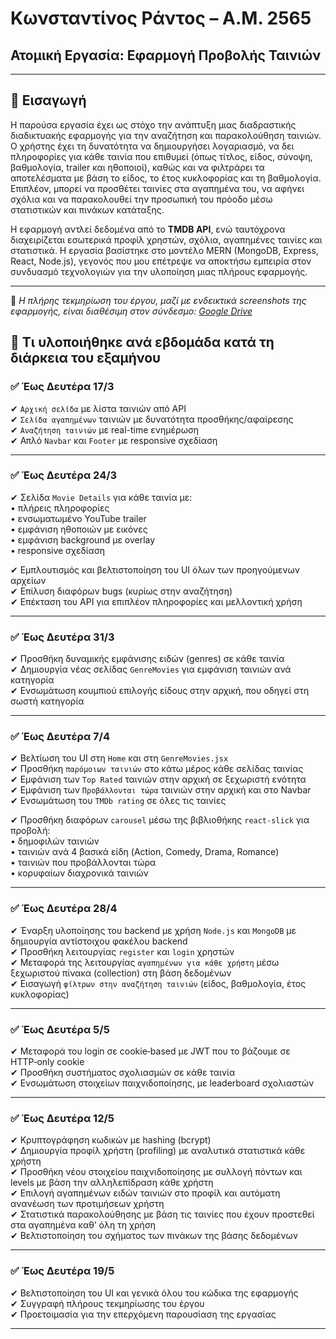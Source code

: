 # Κωνσταντίνος Ράντος – Α.Μ. 2565  
## Ατομική Εργασία: Εφαρμογή Προβολής Ταινιών  

---

## 📌 Εισαγωγή  

Η παρούσα εργασία έχει ως στόχο την ανάπτυξη μιας διαδραστικής διαδικτυακής εφαρμογής για την αναζήτηση και παρακολούθηση ταινιών. Ο χρήστης έχει τη δυνατότητα να δημιουργήσει λογαριασμό, να δει πληροφορίες για κάθε ταινία που επιθυμεί (όπως τίτλος, είδος, σύνοψη, βαθμολογία, trailer και ηθοποιοί), καθώς και να φιλτράρει τα αποτελέσματα με βάση το είδος, το έτος κυκλοφορίας και τη βαθμολογία. Επιπλέον, μπορεί να προσθέτει ταινίες στα αγαπημένα του, να αφήνει σχόλια και να παρακολουθεί την προσωπική του πρόοδο μέσω στατιστικών και πινάκων κατάταξης.  

Η εφαρμογή αντλεί δεδομένα από το **TMDB API**, ενώ ταυτόχρονα διαχειρίζεται εσωτερικά προφίλ χρηστών, σχόλια, αγαπημένες ταινίες και στατιστικά. Η εργασία βασίστηκε στο μοντέλο MERN (MongoDB, Express, React, Node.js), γεγονός που μου επέτρεψε να αποκτήσω εμπειρία στον συνδυασμό τεχνολογιών για την υλοποίηση μιας πλήρους εφαρμογής.

---

📸 *Η πλήρης τεκμηρίωση του έργου, μαζί με ενδεικτικά screenshots της εφαρμογής, είναι διαθέσιμη στον σύνδεσμο: [Google Drive](https://drive.google.com/drive/folders/1-N0avUuM06oXvH_mqdB2v4IR1VKaCl3I?usp=drive_link)*  

## 📌 Τι υλοποιήθηκε ανά εβδομάδα κατά τη διάρκεια του εξαμήνου

### ✅ Έως Δευτέρα 17/3

✔ `Αρχική σελίδα` με λίστα ταινιών από API  
✔ `Σελίδα αγαπημένων` ταινιών με δυνατότητα προσθήκης/αφαίρεσης  
✔ `Αναζήτηση ταινιών` με real-time ενημέρωση  
✔ Απλό `Navbar` και `Footer` με responsive σχεδίαση  

---

### ✅ Έως Δευτέρα 24/3

✔ Σελίδα `Movie Details` για κάθε ταινία με:  
• πλήρεις πληροφορίες  
• ενσωματωμένο YouTube trailer  
• εμφάνιση ηθοποιών με εικόνες  
• εμφάνιση background με overlay  
• responsive σχεδίαση  

✔ Εμπλουτισμός και βελτιστοποίηση του UI όλων των προηγούμενων αρχείων  
✔ Επίλυση διαφόρων bugs (κυρίως στην αναζήτηση)  
✔ Επέκταση του API για επιπλέον πληροφορίες και μελλοντική χρήση  

---

### ✅ Έως Δευτέρα 31/3

✔ Προσθήκη δυναμικής εμφάνισης ειδών (genres) σε κάθε ταινία  
✔ Δημιουργία νέας σελίδας `GenreMovies` για εμφάνιση ταινιών ανά κατηγορία  
✔ Ενσωμάτωση κουμπιού επιλογής είδους στην αρχική, που οδηγεί στη σωστή κατηγορία  

---

### ✅ Έως Δευτέρα 7/4

✔ Βελτίωση του UI στη `Home` και στη `GenreMovies.jsx`  
✔ Προσθήκη `παρόμοιων ταινιών` στο κάτω μέρος κάθε σελίδας ταινίας  
✔ Εμφάνιση των `Top Rated` ταινιών στην αρχική σε ξεχωριστή ενότητα  
✔ Εμφάνιση των `Προβάλλονται τώρα` ταινιών στην αρχική και στο Navbar  
✔ Ενσωμάτωση του `TMDb rating` σε όλες τις ταινίες  

✔ Προσθήκη διαφόρων `carousel` μέσω της βιβλιοθήκης `react-slick` για προβολή:  
• δημοφιλών ταινιών  
• ταινιών ανά 4 βασικά είδη (Action, Comedy, Drama, Romance)  
• ταινιών που προβάλλονται τώρα  
• κορυφαίων διαχρονικά ταινιών  

---

### ✅ Έως Δευτέρα 28/4

✔ Έναρξη υλοποίησης του backend με χρήση `Node.js` και `MongoDB` με δημιουργία αντίστοιχου φακέλου backend  
✔ Προσθήκη λειτουργίας `register` και `login` χρηστών  
✔ Μεταφορά της λειτουργίας `αγαπημένων για κάθε χρήστη` μέσω ξεχωριστού πίνακα (collection) στη βάση δεδομένων  
✔ Εισαγωγή `φίλτρων στην αναζήτηση ταινιών` (είδος, βαθμολογία, έτος κυκλοφορίας)

---

### ✅ Έως Δευτέρα 5/5

✔ Μεταφορά του login σε cookie‑based με JWT που το βάζουμε σε HTTP‑only cookie  
✔ Προσθήκη συστήματος σχολιασμών σε κάθε ταινία  
✔ Ενσωμάτωση στοιχείων παιχνιδοποίησης, με leaderboard σχολιαστών  

---

### ✅ Έως Δευτέρα 12/5

✔ Κρυπτογράφηση κωδικών με hashing (bcrypt)  
✔ Δημιουργία προφίλ χρήστη (profiling) με αναλυτικά στατιστικά κάθε χρήστη  
✔ Προσθήκη νέου στοιχείου παιχνιδοποίησης με συλλογή πόντων και levels με βάση την αλληλεπίδραση κάθε χρήστη  
✔ Επιλογή αγαπημένων ειδών ταινιών στο προφίλ και αυτόματη ανανέωση των προτιμήσεων χρήστη  
✔ Στατιστικά παρακολούθησης με βάση τις ταινίες που έχουν προστεθεί στα αγαπημένα καθ’ όλη τη χρήση  
✔ Βελτιστοποίηση του σχήματος των πινάκων της βάσης δεδομένων  

---

### ✅ Έως Δευτέρα 19/5

✔ Βελτιστοποίηση του UI και γενικά όλου του κώδικα της εφαρμογής  
✔ Συγγραφή πλήρους τεκμηρίωσης του έργου  
✔ Προετοιμασία για την επερχόμενη παρουσίαση της εργασίας

---
